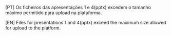 [PT] Os ficheiros das apresentações 1 e 4(pptx) excedem o tamanho máximo permitido para upload na plataforma.

[EN] Files for presentations 1 and 4(pptx) exceed the maximum size allowed for upload to the platform.
